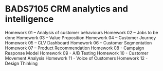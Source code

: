 # BADS7105 CRM analytics and intelligence




Homework 01 – Analysis of customer behaviours
Homework 02 – Jobs to be done
Homework 03 – Value Proposition
Homework 04 – Customer Journey
Homework 05 – CLV Dashboard
Homework 06 – Customer Segmentation
Homework 07 – Product Recommendation
Homework 08 - Campaign Response Model
Homework 09 - A/B Testing
Homework 10 - Customer Movement Analysis
Homework 11 - Voice of Customers
Homework 12 - Design Thinking
